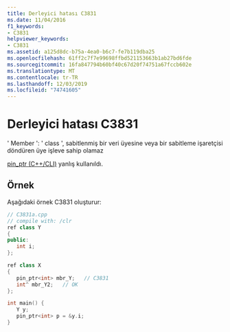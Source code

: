 ```yaml
---
title: Derleyici hatası C3831
ms.date: 11/04/2016
f1_keywords:
- C3831
helpviewer_keywords:
- C3831
ms.assetid: a125d8dc-b75a-4ea0-b6c7-fe7b119dba25
ms.openlocfilehash: 61ff2c7f7e99698ffbd521153663b1ab27bd6fde
ms.sourcegitcommit: 16fa847794b60bf40c67d20f74751a67fccb602e
ms.translationtype: MT
ms.contentlocale: tr-TR
ms.lasthandoff: 12/03/2019
ms.locfileid: "74741605"
---
```

# <a name="compiler-error-c3831"></a>Derleyici hatası C3831

' Member ': ' class ', sabitlenmiş bir veri üyesine veya bir sabitleme işaretçisi döndüren üye işleve sahip olamaz

[pin_ptr (C++/CLI)](../../extensions/pin-ptr-cpp-cli.md) yanlış kullanıldı.

## <a name="example"></a>Örnek

Aşağıdaki örnek C3831 oluşturur:

```cpp
// C3831a.cpp
// compile with: /clr
ref class Y
{
public:
   int i;
};

ref class X
{
   pin_ptr<int> mbr_Y;   // C3831
   int^ mbr_Y2;   // OK
};

int main() {
   Y y;
   pin_ptr<int> p = &y.i;
}
```
